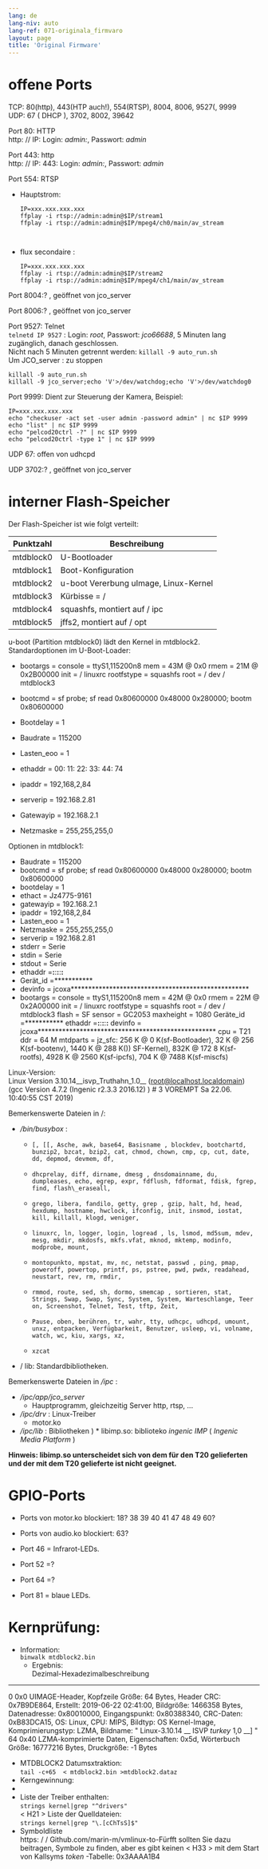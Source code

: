 ```yaml
---
lang: de
lang-niv: auto
lang-ref: 071-originala_firmvaro
layout: page
title: 'Original Firmware'
---
```


# offene Ports

TCP: 80(http), 443(HTP auch!), 554(RTSP), 8004, 8006, 9527(, 9999  
UDP: 67 ( DHCP ), 3702, 8002, 39642 

Port 80: HTTP  
http: // IP: Login: _admin:_, Passwort: _admin_

Port 443: http  
http: // IP: 443: Login: _admin:_, Passwort: _admin_

Port 554: RTSP  
* Hauptstrom: 



    ```
    IP=xxx.xxx.xxx.xxx
    ffplay -i rtsp://admin:admin@$IP/stream1
    ffplay -i rtsp://admin:admin@$IP/mpeg4/ch0/main/av_stream



    ```
* flux secondaire :



    ```
    IP=xxx.xxx.xxx.xxx
    ffplay -i rtsp://admin:admin@$IP/stream2
    ffplay -i rtsp://admin:admin@$IP/mpeg4/ch1/main/av_stream
    ````

Port 8004:? , geöffnet von jco_server



Port 8006:? , geöffnet von jco_server




Port 9527: Telnet  
`telnetd IP 9527` : Login: _root_, Passwort: _jco66688_, 5 Minuten lang zugänglich, danach geschlossen.  
Nicht nach 5 Minuten getrennt werden: `killall -9 auto_run.sh`  
Um JCO_server : 
zu stoppen 
 

```
killall -9 auto_run.sh
killall -9 jco_server;echo 'V'>/dev/watchdog;echo 'V'>/dev/watchdog0
```

Port 9999: Dient zur Steuerung der Kamera, Beispiel:

```
IP=xxx.xxx.xxx.xxx
echo "checkuser -act set -user admin -password admin" | nc $IP 9999
echo "list" | nc $IP 9999
echo "pelcod20ctrl -?" | nc $IP 9999
echo "pelcod20ctrl -type 1" | nc $IP 9999
```

UDP 67: offen von udhcpd

UDP 3702:? , geöffnet von jco_server




# interner Flash-Speicher
Der Flash-Speicher ist wie folgt verteilt:

Punktzahl | Beschreibung |
--- | --- |
mtdblock0 | U-Bootloader |
mtdblock1 | Boot-Konfiguration |
mtdblock2 | u-boot Vererbung uImage, Linux-Kernel |
mtdblock3 | Kürbisse = / |
mtdblock4 | squashfs, montiert auf / ipc |
mtdblock5 | jffs2, montiert auf / opt |

u-boot (Partition mtdblock0) lädt den Kernel in mtdblock2.  
Standardoptionen im U-Boot-Loader:  
* bootargs = console = ttyS1,115200n8 mem = 43M @ 0x0 rmem = 21M @ 0x2B00000 init = / linuxrc rootfstype = squashfs root = / dev / mtdblock3


* bootcmd = sf probe; sf read 0x80600000 0x48000 0x280000; bootm 0x80600000


* Bootdelay = 1


* Baudrate = 115200


* Lasten\_eoo = 1


* ethaddr = 00: 11: 22: 33: 44: 74


* ipaddr = 192,168,2,84


* serverip = 192.168.2.81


* Gatewayip = 192.168.2.1


* Netzmaske = 255,255,255,0



Optionen in mtdblock1:
* Baudrate = 115200
* bootcmd = sf probe; sf read 0x80600000 0x48000 0x280000; bootm 0x80600000
* bootdelay = 1
* ethact = Jz4775-9161
* gatewayip = 192.168.2.1
* ipaddr = 192,168,2,84
* Lasten\_eoo = 1
* Netzmaske = 255,255,255,0
* serverip = 192.168.2.81
* stderr = Serie
* stdin = Serie
* stdout = Serie
* ethaddr =**:**:**:**:**:**
* Gerät\_id =***********
* devinfo = jcoxa***************************************************
* bootargs = console = ttyS1,115200n8 mem = 42M @ 0x0 rmem = 22M @ 0x2A00000 init = / linuxrc rootfstype = squashfs root = / dev / mtdblock3 flash = SF sensor = GC2053 maxheight = 1080 Geräte\_id =*********** ethaddr =**:**:**:**:**:** devinfo = jcoxa*************************************************** cpu = T21 ddr = 64 M mtdparts = jz\_sfc: 256 K @ 0 K(sf-Bootloader), 32 K @ 256 K(sf-bootenv), 1440 K @ 288 K()) SF-Kernel), 832K @ 172 8 K(sf-rootfs), 4928 K @ 2560 K(sf-ipcfs), 704 K @ 7488 K(sf-miscfs)


Linux-Version:  
Linux Version 3.10.14\_\_isvp\_Truthahn\_1.0\_\_ (root@localhost.localdomain) (gcc Version 4.7.2 (Ingenic r2.3.3 2016.12) ) # 3 VOREMPT Sa 22.06. 10:40:55 CST 2019)


Bemerkenswerte Dateien in /:
* _/bin/busybox_ : 
  *     [, [[, Asche, awk, base64, Basisname , blockdev, bootchartd, bunzip2, bzcat, bzip2, cat, chmod, chown, cmp, cp, cut, date, dd, depmod, devmem, df,
  *     dhcprelay, diff, dirname, dmesg , dnsdomainname, du, dumpleases, echo, egrep, expr, fdflush, fdformat, fdisk, fgrep, find, flash\_eraseall,
  *     grego, libera, fandilo, getty, grep , gzip, halt, hd, head, hexdump, hostname, hwclock, ifconfig, init, insmod, iostat, kill, killall, klogd, weniger,
  *     linuxrc, ln, logger, login, logread , ls, lsmod, md5sum, mdev, mesg, mkdir, mkdosfs, mkfs.vfat, mknod, mktemp, modinfo, modprobe, mount,
  *     montopunkto, mpstat, mv, nc, netstat, passwd , ping, pmap, poweroff, powertop, printf, ps, pstree, pwd, pwdx, readahead, neustart, rev, rm, rmdir,
  *     rmmod, route, sed, sh, dormo, smemcap , sortieren, stat, Strings, Swap, Swap, Sync, System, System, Warteschlange, Teer on, Screenshot, Telnet, Test, tftp, Zeit,
  *     Pause, oben, berühren, tr, wahr, tty, udhcpc, udhcpd, umount, unxz, entpacken, Verfügbarkeit, Benutzer, usleep, vi, volname, watch, wc, kiu, xargs, xz,
  *     xzcat

* / lib: Standardbibliotheken.



Bemerkenswerte Dateien in _/ipc_ :
* _/ipc/app/jco\_server_
  * Hauptprogramm, gleichzeitig Server http, rtsp, ...
* _/ipc/drv_ : Linux-Treiber
  * motor.ko
* _/ipc/lib_ : Bibliotheken
)  * libimp.so: biblioteko _ingenic_ _IMP_ ( _Ingenic Media Platform_ )


**Hinweis: libimp.so unterscheidet sich von dem für den T20 gelieferten und der mit dem T20 gelieferte ist nicht geeignet.**

# GPIO-Ports

* Ports von motor.ko blockiert: 18? 38 39 40 41 47 48 49 60?


* Ports von audio.ko blockiert: 63?


* Port 46 = Infrarot-LEDs.


* Port 52 =?


* Port 64 =?


* Port 81 = blaue LEDs.



# Kernprüfung:
*   Information:  
      `binwalk mtdblock2.bin`  
      *   Ergebnis:  
 Dezimal-Hexadezimalbeschreibung  
--------------------------------------------------------------------------------
0 0x0 UIMAGE-Header, Kopfzeile Größe: 64 Bytes, Header CRC: 0x7B9DE864, Erstellt: 2019-06-22 02:41:00, Bildgröße: 1466358 Bytes, Datenadresse: 0x80010000, Eingangspunkt: 0x80388340, CRC-Daten: 0xB83DCA15, OS: Linux, CPU: MIPS, Bildtyp: OS Kernel-Image, Komprimierungstyp: LZMA, Bildname:   " Linux-3.10.14  __  ISVP  _turkey_  1,0  __]  "  
 64 0x40 LZMA-komprimierte Daten, Eigenschaften: 0x5d, Wörterbuch Größe: 16777216 Bytes, Druckgröße: -1 Bytes  

*   MTDBLOCK2 Datumsxtraktion:  
      `tail -c+65  < mtdblock2.bin >mtdblock2.dataz`  
  *   Kerngewinnung:  
  *   
 *   Liste der Treiber enthalten:  
      `strings kernel|grep "^drivers"`  
  < H21  >  Liste der Quelldateien:  
      `strings kernel|grep "\.[cChTsS]$"`  
  *   Symboldliste  
 https: / / Github.com/marin-m/vmlinux-to-Fürfft sollten Sie dazu beitragen, Symbole zu finden, aber es gibt keinen  < H33  >  mit dem Start von Kallsyms  _token_  -Tabelle: 0x3AAAA1B4  
